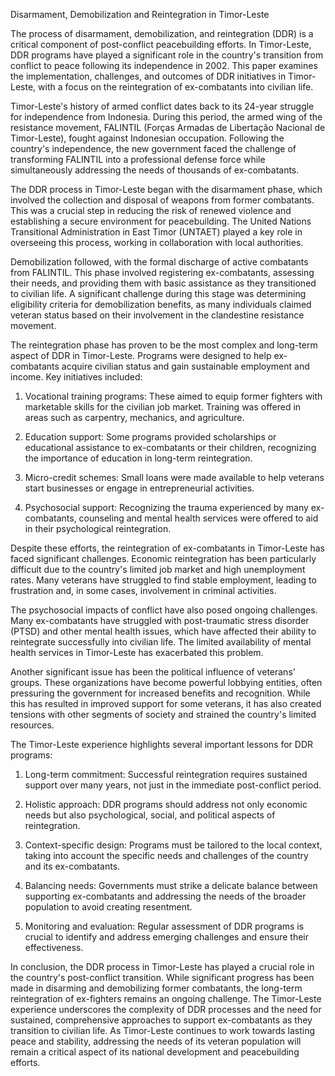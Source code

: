 Disarmament, Demobilization and Reintegration in Timor-Leste

The process of disarmament, demobilization, and reintegration (DDR) is a critical component of post-conflict peacebuilding efforts. In Timor-Leste, DDR programs have played a significant role in the country's transition from conflict to peace following its independence in 2002. This paper examines the implementation, challenges, and outcomes of DDR initiatives in Timor-Leste, with a focus on the reintegration of ex-combatants into civilian life.

Timor-Leste's history of armed conflict dates back to its 24-year struggle for independence from Indonesia. During this period, the armed wing of the resistance movement, FALINTIL (Forças Armadas de Libertação Nacional de Timor-Leste), fought against Indonesian occupation. Following the country's independence, the new government faced the challenge of transforming FALINTIL into a professional defense force while simultaneously addressing the needs of thousands of ex-combatants.

The DDR process in Timor-Leste began with the disarmament phase, which involved the collection and disposal of weapons from former combatants. This was a crucial step in reducing the risk of renewed violence and establishing a secure environment for peacebuilding. The United Nations Transitional Administration in East Timor (UNTAET) played a key role in overseeing this process, working in collaboration with local authorities.

Demobilization followed, with the formal discharge of active combatants from FALINTIL. This phase involved registering ex-combatants, assessing their needs, and providing them with basic assistance as they transitioned to civilian life. A significant challenge during this stage was determining eligibility criteria for demobilization benefits, as many individuals claimed veteran status based on their involvement in the clandestine resistance movement.

The reintegration phase has proven to be the most complex and long-term aspect of DDR in Timor-Leste. Programs were designed to help ex-combatants acquire civilian status and gain sustainable employment and income. Key initiatives included:

1. Vocational training programs: These aimed to equip former fighters with marketable skills for the civilian job market. Training was offered in areas such as carpentry, mechanics, and agriculture.

2. Education support: Some programs provided scholarships or educational assistance to ex-combatants or their children, recognizing the importance of education in long-term reintegration.

3. Micro-credit schemes: Small loans were made available to help veterans start businesses or engage in entrepreneurial activities.

4. Psychosocial support: Recognizing the trauma experienced by many ex-combatants, counseling and mental health services were offered to aid in their psychological reintegration.

Despite these efforts, the reintegration of ex-combatants in Timor-Leste has faced significant challenges. Economic reintegration has been particularly difficult due to the country's limited job market and high unemployment rates. Many veterans have struggled to find stable employment, leading to frustration and, in some cases, involvement in criminal activities.

The psychosocial impacts of conflict have also posed ongoing challenges. Many ex-combatants have struggled with post-traumatic stress disorder (PTSD) and other mental health issues, which have affected their ability to reintegrate successfully into civilian life. The limited availability of mental health services in Timor-Leste has exacerbated this problem.

Another significant issue has been the political influence of veterans' groups. These organizations have become powerful lobbying entities, often pressuring the government for increased benefits and recognition. While this has resulted in improved support for some veterans, it has also created tensions with other segments of society and strained the country's limited resources.

The Timor-Leste experience highlights several important lessons for DDR programs:

1. Long-term commitment: Successful reintegration requires sustained support over many years, not just in the immediate post-conflict period.

2. Holistic approach: DDR programs should address not only economic needs but also psychological, social, and political aspects of reintegration.

3. Context-specific design: Programs must be tailored to the local context, taking into account the specific needs and challenges of the country and its ex-combatants.

4. Balancing needs: Governments must strike a delicate balance between supporting ex-combatants and addressing the needs of the broader population to avoid creating resentment.

5. Monitoring and evaluation: Regular assessment of DDR programs is crucial to identify and address emerging challenges and ensure their effectiveness.

In conclusion, the DDR process in Timor-Leste has played a crucial role in the country's post-conflict transition. While significant progress has been made in disarming and demobilizing former combatants, the long-term reintegration of ex-fighters remains an ongoing challenge. The Timor-Leste experience underscores the complexity of DDR processes and the need for sustained, comprehensive approaches to support ex-combatants as they transition to civilian life. As Timor-Leste continues to work towards lasting peace and stability, addressing the needs of its veteran population will remain a critical aspect of its national development and peacebuilding efforts.